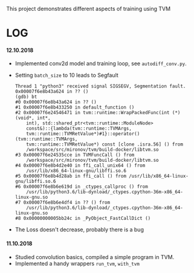 This project demonstrates different aspects of training using TVM

LOG
===

#### 12.10.2018
* Implemented conv2d model and training loop, see `autodiff_conv.py`.
* Setting `batch_size` to 10 leads to Segfault
    ```
    Thread 1 "python3" received signal SIGSEGV, Segmentation fault.
    0x00007f6e8b43a624 in ?? ()
    (gdb) bt
    #0 0x00007f6e8b43a624 in ?? ()
    #1 0x00007f6e8b433250 in default_function ()
    #2 0x00007f6e24546471 in tvm::runtime::WrapPackedFunc(int (*)(void*, int*,
        int), std::shared_ptr<tvm::runtime::ModuleNode>
        const&)::{lambda(tvm::runtime::TVMArgs,
        tvm::runtime::TVMRetValue*)#1}::operator()(tvm::runtime::TVMArgs,
        tvm::runtime::TVMRetValue*) const [clone .isra.56] () from
        /workspace/src/mironov/tvm/build-docker/libtvm.so
    #3 0x00007f6e24535cce in TVMFuncCall () from
        /workspace/src/mironov/tvm/build-docker/libtvm.so
    #4 0x00007f6e8b4d2e40 in ffi_call_unix64 () from
        /usr/lib/x86_64-linux-gnu/libffi.so.6
    #5 0x00007f6e8b4d28ab in ffi_call () from /usr/lib/x86_64-linux-gnu/libffi.so.6
    #6 0x00007f6e8b6e619d in _ctypes_callproc () from
        /usr/lib/python3.6/lib-dynload/_ctypes.cpython-36m-x86_64-linux-gnu.so
    #7 0x00007f6e8b6e4df4 in ?? () from
        /usr/lib/python3.6/lib-dynload/_ctypes.cpython-36m-x86_64-linux-gnu.so
    #8 0x00000000005bb24c in _PyObject_FastCallDict ()
    ```

* The Loss doesn't decrease, probably there is a bug

#### 11.10.2018
* Studied convolution basics, compiled a simple program in TVM.
* Implemented a handy wrappers `run_tvm`, `with_tvm`

